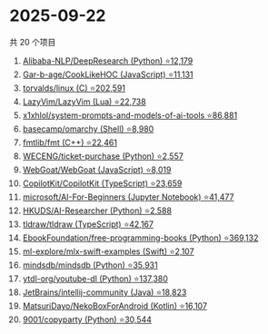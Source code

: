 # 2025-09-22

共 20 个项目

<!-- BEGIN GITHUB -->
<!-- 最后更新时间 2025-09-22 05:07:12 +0800 -->
1. [Alibaba-NLP/DeepResearch (Python) ⭐12,179](https://github.com/Alibaba-NLP/DeepResearch)
1. [Gar-b-age/CookLikeHOC (JavaScript) ⭐11,131](https://github.com/Gar-b-age/CookLikeHOC)
1. [torvalds/linux (C) ⭐202,591](https://github.com/torvalds/linux)
1. [LazyVim/LazyVim (Lua) ⭐22,738](https://github.com/LazyVim/LazyVim)
1. [x1xhlol/system-prompts-and-models-of-ai-tools ⭐86,881](https://github.com/x1xhlol/system-prompts-and-models-of-ai-tools)
1. [basecamp/omarchy (Shell) ⭐8,980](https://github.com/basecamp/omarchy)
1. [fmtlib/fmt (C++) ⭐22,461](https://github.com/fmtlib/fmt)
1. [WECENG/ticket-purchase (Python) ⭐2,557](https://github.com/WECENG/ticket-purchase)
1. [WebGoat/WebGoat (JavaScript) ⭐8,019](https://github.com/WebGoat/WebGoat)
1. [CopilotKit/CopilotKit (TypeScript) ⭐23,659](https://github.com/CopilotKit/CopilotKit)
1. [microsoft/AI-For-Beginners (Jupyter Notebook) ⭐41,477](https://github.com/microsoft/AI-For-Beginners)
1. [HKUDS/AI-Researcher (Python) ⭐2,588](https://github.com/HKUDS/AI-Researcher)
1. [tldraw/tldraw (TypeScript) ⭐42,167](https://github.com/tldraw/tldraw)
1. [EbookFoundation/free-programming-books (Python) ⭐369,132](https://github.com/EbookFoundation/free-programming-books)
1. [ml-explore/mlx-swift-examples (Swift) ⭐2,107](https://github.com/ml-explore/mlx-swift-examples)
1. [mindsdb/mindsdb (Python) ⭐35,931](https://github.com/mindsdb/mindsdb)
1. [ytdl-org/youtube-dl (Python) ⭐137,380](https://github.com/ytdl-org/youtube-dl)
1. [JetBrains/intellij-community (Java) ⭐18,823](https://github.com/JetBrains/intellij-community)
1. [MatsuriDayo/NekoBoxForAndroid (Kotlin) ⭐16,107](https://github.com/MatsuriDayo/NekoBoxForAndroid)
1. [9001/copyparty (Python) ⭐30,544](https://github.com/9001/copyparty)
<!-- END GITHUB -->